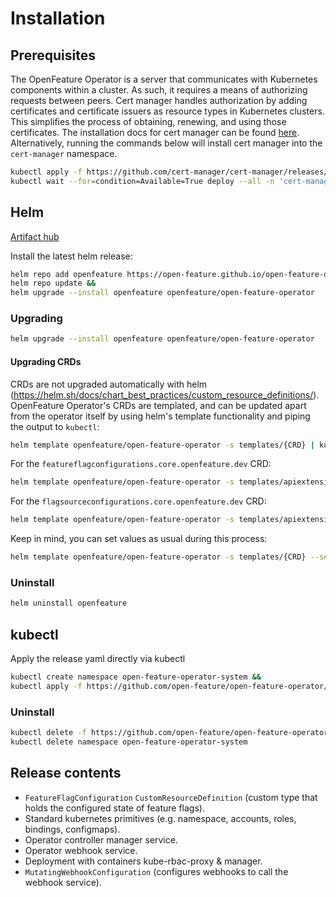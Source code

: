 # Installation 

## Prerequisites

The OpenFeature Operator is a server that communicates with Kubernetes components within a cluster. As such, it requires a means of authorizing requests between peers. Cert manager handles authorization by adding certificates and certificate issuers as resource types in Kubernetes clusters. This simplifies the process of obtaining, renewing, and using those certificates.
The installation docs for cert manager can be found [here](https://cert-manager.io/docs/installation/kubernetes/).
Alternatively, running the commands below will install cert manager into the `cert-manager` namespace.

```sh
kubectl apply -f https://github.com/cert-manager/cert-manager/releases/download/v1.10.1/cert-manager.yaml &&
kubectl wait --for=condition=Available=True deploy --all -n 'cert-manager'
```

## Helm

[Artifact hub](https://artifacthub.io/packages/helm/open-feature-operator/open-feature-operator)

Install the latest helm release:
```sh
helm repo add openfeature https://open-feature.github.io/open-feature-operator/ &&
helm repo update &&
helm upgrade --install openfeature openfeature/open-feature-operator
```
### Upgrading

```sh
helm upgrade --install openfeature openfeature/open-feature-operator
```

#### Upgrading CRDs

CRDs are not upgraded automatically with helm (https://helm.sh/docs/chart_best_practices/custom_resource_definitions/).
OpenFeature Operator's CRDs are templated, and can be updated apart from the operator itself by using helm's template functionality and piping the output to `kubectl`:

```sh
helm template openfeature/open-feature-operator -s templates/{CRD} | kubectl apply -f -
```

For the `featureflagconfigurations.core.openfeature.dev` CRD:

```sh
helm template openfeature/open-feature-operator -s templates/apiextensions.k8s.io_v1_customresourcedefinition_featureflagconfigurations.core.openfeature.dev.yaml | kubectl apply -f -
```

For the `flagsourceconfigurations.core.openfeature.dev` CRD:

```sh
helm template openfeature/open-feature-operator -s templates/apiextensions.k8s.io_v1_customresourcedefinition_flagsourceconfigurations.core.openfeature.dev.yaml | kubectl apply -f -
```

Keep in mind, you can set values as usual during this process:

```sh
helm template openfeature/open-feature-operator -s templates/{CRD} --set defaultNamespace=myns | kubectl apply -f -
```

### Uninstall
```sh
helm uninstall openfeature
```

## kubectl
Apply the release yaml directly via kubectl
<!-- x-release-please-start-version -->
```sh
kubectl create namespace open-feature-operator-system &&
kubectl apply -f https://github.com/open-feature/open-feature-operator/releases/download/v0.2.29/release.yaml
```
<!-- x-release-please-end -->
### Uninstall
<!-- x-release-please-start-version -->
```sh
kubectl delete -f https://github.com/open-feature/open-feature-operator/releases/download/v0.2.29/release.yaml &&
kubectl delete namespace open-feature-operator-system
```
<!-- x-release-please-end -->

## Release contents
- `FeatureFlagConfiguration` `CustomResourceDefinition` (custom type that holds the configured state of feature flags).
- Standard kubernetes primitives (e.g. namespace, accounts, roles, bindings, configmaps).
- Operator controller manager service.
- Operator webhook service.
- Deployment with containers kube-rbac-proxy & manager.
- `MutatingWebhookConfiguration` (configures webhooks to call the webhook service).
